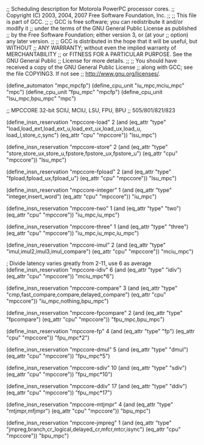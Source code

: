 ;; Scheduling description for Motorola PowerPC processor cores.
;;   Copyright (C) 2003, 2004, 2007 Free Software Foundation, Inc.
;;
;; This file is part of GCC.
;;
;; GCC is free software; you can redistribute it and/or modify it
;; under the terms of the GNU General Public License as published
;; by the Free Software Foundation; either version 3, or (at your
;; option) any later version.
;;
;; GCC is distributed in the hope that it will be useful, but WITHOUT
;; ANY WARRANTY; without even the implied warranty of MERCHANTABILITY
;; or FITNESS FOR A PARTICULAR PURPOSE.  See the GNU General Public
;; License for more details.
;;
;; You should have received a copy of the GNU General Public License
;; along with GCC; see the file COPYING3.  If not see
;; <http://www.gnu.org/licenses/>.

(define_automaton "mpc,mpcfp")
(define_cpu_unit "iu_mpc,mciu_mpc" "mpc")
(define_cpu_unit "fpu_mpc" "mpcfp")
(define_cpu_unit "lsu_mpc,bpu_mpc" "mpc")

;; MPCCORE 32-bit SCIU, MCIU, LSU, FPU, BPU
;; 505/801/821/823

(define_insn_reservation "mpccore-load" 2
  (and (eq_attr "type" "load,load_ext,load_ext_u,load_ext_ux,load_ux,load_u,\
			load_l,store_c,sync")
       (eq_attr "cpu" "mpccore"))
  "lsu_mpc")

(define_insn_reservation "mpccore-store" 2
  (and (eq_attr "type" "store,store_ux,store_u,fpstore,fpstore_ux,fpstore_u")
       (eq_attr "cpu" "mpccore"))
  "lsu_mpc")

(define_insn_reservation "mpccore-fpload" 2
  (and (eq_attr "type" "fpload,fpload_ux,fpload_u")
       (eq_attr "cpu" "mpccore"))
  "lsu_mpc")

(define_insn_reservation "mpccore-integer" 1
  (and (eq_attr "type" "integer,insert_word")
       (eq_attr "cpu" "mpccore"))
  "iu_mpc")

(define_insn_reservation "mpccore-two" 1
  (and (eq_attr "type" "two")
       (eq_attr "cpu" "mpccore"))
  "iu_mpc,iu_mpc")

(define_insn_reservation "mpccore-three" 1
  (and (eq_attr "type" "three")
       (eq_attr "cpu" "mpccore"))
  "iu_mpc,iu_mpc,iu_mpc")

(define_insn_reservation "mpccore-imul" 2
  (and (eq_attr "type" "imul,imul2,imul3,imul_compare")
       (eq_attr "cpu" "mpccore"))
  "mciu_mpc")

; Divide latency varies greatly from 2-11, use 6 as average
(define_insn_reservation "mpccore-idiv" 6
  (and (eq_attr "type" "idiv")
       (eq_attr "cpu" "mpccore"))
  "mciu_mpc*6")

(define_insn_reservation "mpccore-compare" 3
  (and (eq_attr "type" "cmp,fast_compare,compare,delayed_compare")
       (eq_attr "cpu" "mpccore"))
  "iu_mpc,nothing,bpu_mpc")

(define_insn_reservation "mpccore-fpcompare" 2
  (and (eq_attr "type" "fpcompare")
       (eq_attr "cpu" "mpccore"))
  "fpu_mpc,bpu_mpc")

(define_insn_reservation "mpccore-fp" 4
  (and (eq_attr "type" "fp")
       (eq_attr "cpu" "mpccore"))
  "fpu_mpc*2")

(define_insn_reservation "mpccore-dmul" 5
  (and (eq_attr "type" "dmul")
       (eq_attr "cpu" "mpccore"))
  "fpu_mpc*5")

(define_insn_reservation "mpccore-sdiv" 10
  (and (eq_attr "type" "sdiv")
       (eq_attr "cpu" "mpccore"))
  "fpu_mpc*10")

(define_insn_reservation "mpccore-ddiv" 17
  (and (eq_attr "type" "ddiv")
       (eq_attr "cpu" "mpccore"))
  "fpu_mpc*17")

(define_insn_reservation "mpccore-mtjmpr" 4
  (and (eq_attr "type" "mtjmpr,mfjmpr")
       (eq_attr "cpu" "mpccore"))
  "bpu_mpc")

(define_insn_reservation "mpccore-jmpreg" 1
  (and (eq_attr "type" "jmpreg,branch,cr_logical,delayed_cr,mfcr,mtcr,isync")
       (eq_attr "cpu" "mpccore"))
  "bpu_mpc")

